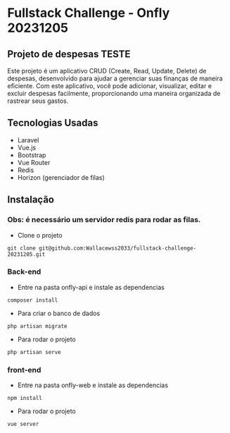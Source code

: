 # Fullstack Challenge - Onfly 20231205

## Projeto de despesas TESTE

Este projeto é um aplicativo CRUD (Create, Read, Update, Delete) de despesas, desenvolvido para ajudar a gerenciar suas finanças de maneira eficiente. Com este aplicativo, você pode adicionar, visualizar, editar e excluir despesas facilmente, proporcionando uma maneira organizada de rastrear seus gastos.

## Tecnologias Usadas

- Laravel
- Vue.js
- Bootstrap
- Vue Router
- Redis
- Horizon (gerenciador de filas)


## Instalação 

### Obs: é necessário um servidor redis para rodar as filas.

- Clone o projeto
```
git clone git@github.com:Wallacewss2033/fullstack-challenge-20231205.git
```

### Back-end

- Entre na pasta onfly-api e instale as dependencias
```
composer install
```

- Para criar o banco de dados
```
php artisan migrate
```

- Para rodar o projeto
```
php artisan serve
```

### front-end

- Entre na pasta onfly-web e instale as dependencias
  
```
npm install
```
- Para rodar o projeto
  
```
vue server
```


